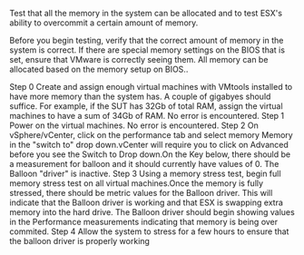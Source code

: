 Test that all the memory in the system can be allocated and to test ESX's ability to overcommit a certain amount of memory.

Before you begin testing, verify that the correct amount of memory in the system is correct.  If there are special memory settings on the BIOS that is set, ensure that VMware is correctly seeing them.
All memory can be allocated based on the memory setup on BIOS..

Step 0
Create and assign enough virtual machines with VMtools installed to have more memory than the system has.  A couple of gigabyes should suffice.  For example, if the SUT has 32Gb of total RAM, assign the virtual machines to have a sum of 34Gb of RAM.
No error is encountered.
Step 1
Power on the virtual machines.
No error is encountered.
Step 2
On vSphere/vCenter, click on the performance tab and select memory Memory in the "switch to" drop down.vCenter will require you to click on Advanced before you see the Switch to Drop down.On the Key below, there should be a measurement for balloon and it should currently have values of 0.
The Balloon "driver" is inactive.
Step 3
Using a memory stress test, begin full memory stress test on all virtual machines.Once the memory is fully stressed, there should be  metric values for the Balloon driver. This will indicate that the Balloon driver is working and that ESX is swapping extra memory into the hard drive.
The Balloon driver should begin showing values in the Performance measurements indicating that memory is being over commited.
Step 4
Allow the system to stress for a few hours to ensure that the balloon driver is properly working
